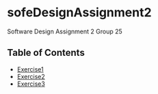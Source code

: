 # sofeDesignAssignment2
Software Design Assignment 2 Group 25
## Table of Contents

* [Exercise1](https://github.com/YehchanPark/sofeDesignAssignment2/tree/main/src/Exercise1)
* [Exercise2](https://github.com/YehchanPark/sofeDesignAssignment2/tree/main/src/Exercise2)
* [Exercise3](https://github.com/YehchanPark/sofeDesignAssignment2/tree/main/src/Exercise3)
